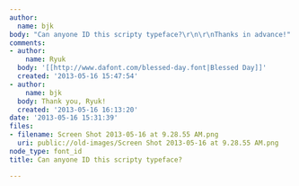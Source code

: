 ```yaml
---
author:
  name: bjk
body: "Can anyone ID this scripty typeface?\r\n\r\nThanks in advance!"
comments:
- author:
    name: Ryuk
  body: '[[http://www.dafont.com/blessed-day.font|Blessed Day]]'
  created: '2013-05-16 15:47:54'
- author:
    name: bjk
  body: Thank you, Ryuk!
  created: '2013-05-16 16:13:20'
date: '2013-05-16 15:31:39'
files:
- filename: Screen Shot 2013-05-16 at 9.28.55 AM.png
  uri: public://old-images/Screen Shot 2013-05-16 at 9.28.55 AM.png
node_type: font_id
title: Can anyone ID this scripty typeface?

---
```

